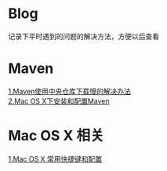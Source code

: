 # Blog
记录下平时遇到的问题的解决方法，方便以后查看

# Maven

[1.Maven使用中央仓库下载慢的解决办法](https://github.com/VitasYuan/Blog/blob/master/maven/Maven%E4%BD%BF%E7%94%A8%E4%B8%AD%E5%A4%AE%E4%BB%93%E5%BA%93%E4%B8%8B%E8%BD%BD%E6%85%A2%E7%9A%84%E8%A7%A3%E5%86%B3%E5%8A%9E%E6%B3%95.md "title")  
[2.Mac OS X下安装和配置Maven](https://github.com/VitasYuan/Blog/blob/master/maven/Mac%20OS%20X%E4%B8%8B%E5%AE%89%E8%A3%85%E5%92%8C%E9%85%8D%E7%BD%AEMaven.md "title")

# Mac OS X 相关  
[1.Mac OS X 常用快捷键和配置](https://github.com/VitasYuan/Blog/blob/master/Mac%E7%9B%B8%E5%85%B3/Mac%20OS%20X%20%E5%B8%B8%E7%94%A8%E5%BF%AB%E6%8D%B7%E9%94%AE%E5%92%8C%E9%85%8D%E7%BD%AE.md "title")
